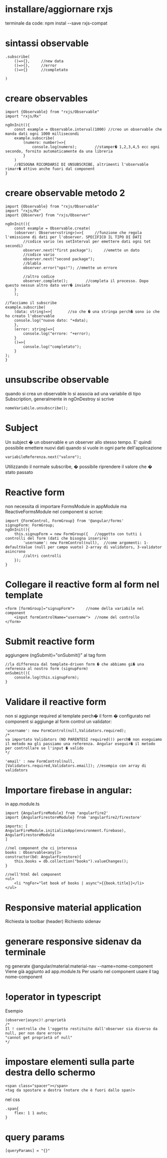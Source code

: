 # installare/aggiornare rxjs
terminale da code: npm instal --save rxjs-compat

# sintassi observable
```
.subscribe(
	()=>{},		//new data
	()=>{},		//error
	()=>{}		//completato

)
```
# creare observables
```
import {Observable} from "rxjs/Observable"
import "rxjs/Rx"
```
```
ngOnInit(){
	const example = Observable.interval(1000) //creo un observable che manda dati ogni 1000 millisecondi
	example.subscribe(
		(numero: number)=>{
			console.log(numero);		//stamper� 1,2,3,4,5 ecc ogni secondo, fornito automaticamente da una libreria
		}
	)
	//BISOGNA RICORDARSI DI UNSUBSCRIBE, altrimenti l'observable rimarr� attivo anche fuori dal component
}
```
# creare observable metodo 2
```
import {Observable} from "rxjs/Observable"
import "rxjs/Rx"
import {Observer} from "rxjs/Observer"
```
```
ngOnInit(){
	const example = Observable.create(
	(observer: Observer<string>)=>{		//funzione che regola l'emissione di dati per l'observer. SPECIFICO IL TIPO DI DATI
		//codice vario (es setInterval per emettere dati ogni tot secondi)
		observer.next("first package");		//emette un dato
		//codice vario
		observer.next("second package");
		//blabla
		observer.error("ops!"); //emette un errore

		//altro codice
		observer.complete();		//completa il processo. Dopo questo nessun altro dato verr� inviato
	}
	);

//facciamo il subscribe
example.subscribe(
	(data: string)=>{		//so che � una stringa perch� sono io che ho creato l'observable
	console.log("nuovo dato: "+data);
	},
	(error: string)=>{
		console.log("errore: "+error);
	}
	()=>{
		console.log("completato");
	}
);
}
```

# unsubscribe observable
quando si crea un observable lo si associa ad una variabile di tipo Subscription,
generalmente in ngOnDestroy si scrive
```
nomeVariabile.unsubscribe();
```

# Subject
Un subject � un observable e un observer allo stesso tempo. E' quindi possibile emettere nuovi dati quando si vuole in ogni parte dell'applicazione
```
variabileReferenza.next("valore");
```
Utilizzando il normale subscribe, � possibile riprendere il valore che � stato passato



# Reactive form
non necessita di importare FormsModule in appModule ma ReactiveFormsModule
nel component si scrive:
```
import {FormControl, FormGroup} from '@angular/forms'
signupForm: FormGroup;
ngOnInit(){
	this.signupForm = new FormGroup({	//oggetto con tutti i controlli del form (dati che bisogna inserire)
		'username': new FormControl(null),	//come argomenti: 1-defaultValue (null per campo vuoto) 2-array di validators, 3-validator asincrono
		//altri controlli
	});
}
```
# Collegare il reactive form al form nel template
```
<form [formGroup]="signupForm">		//nome della variabile nel component
	<input formControlName="username">	//nome del controllo
</form>
```
# Submit reactive form
aggiungere (ngSubmit)="onSubmit()" al tag form
```
//la differenza dal template-driven form � che abbiamo gi� una referenza al nostro form (signupForm)
onSubmit(){
	console.log(this.signupForm);
}
```

# Validare il reactive form
non si aggiunge required al template perch� il form � configurato nel component
si aggiunge al form control un validator:
```
'username': new FormControl(null,Validators.required);
/*
va importato Validators (NO PARENTESI required()) perch� non eseguiamo il metodo ma gli passiamo una referenza. Angular eseguir� il metodo per controllare se l'input � valido
*/

'email' : new FormControl(null,[Validators.required,Validators.email]);	//esempio con array di validators
```



# Importare firebase in angular:
in app.module.ts
```
import {AngularFireModule} from 'angularfire2'
import {AngularFirestoreModule} from 'angularfire2/firestore'

imports: [
AngularFireModule.initializeApp(environment.firebase),
AngularFirestoreModule
]
```
```
//nel component che ci interessa
books : Observable<any[]>
constructor(bd: AngularFirestore){
	this.books = db.collection("books").valueChanges();
}
```
```
//nell'html del component
<ul>
	<li *ngFor="let book of books | async">{{book.title}}</li>
</ul>
```

# Responsive material application
Richiesta la toolbar (header)
Richiesto sidenav

# generare responsive sidenav da terminale
ng generate @angular/material:material-nav --name=nome-component
Viene già aggiunto ad app.module.ts
Per usarlo nel component usare il tag nome-component

# !operator in typescript
Esempio
```
(observer|async)!.proprietà
/*
Il ! controlla che l'oggetto restituito dall'observer sia diverso da null, per non dare errore
"cannot get proprietà of null"
*/
```

# impostare elementi sulla parte destra dello schermo
```
<span class="spacer"></span>
<tag da spostare a destra (notare che è fuori dallo span)>
```
nel css
```
.span{
	flex: 1 1 auto;
}
```

# query params
```
[queryParams] = "{}"